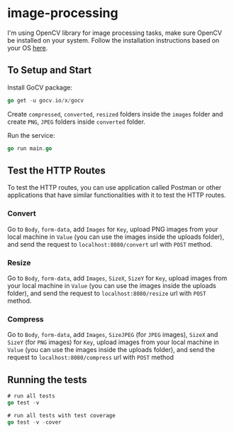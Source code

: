 # image-processing

I'm using OpenCV library for image processing tasks, make sure OpenCV be installed on your system. Follow the installation instructions based on your OS [here](https://gocv.io/getting-started/).

## To Setup and Start

Install GoCV package:

```go
go get -u gocv.io/x/gocv
```

Create `compressed`, `converted`, `resized` folders inside the `images` folder and create `PNG`, `JPEG` folders inside `converted` folder.

Run the service:

```go
go run main.go
```

## Test the HTTP Routes

To test the HTTP routes, you can use application called Postman or other applications that have similar functionalities with it to test the HTTP routes.

### Convert

Go to `Body`, `form-data`, add `Images` for `Key`, upload PNG images from your local machine in `Value` (you can use the images inside the uploads folder), and send the request to `localhost:8080/convert` url with `POST` method.

### Resize

Go to `Body`, `form-data`, add `Images`, `SizeX`, `SizeY` for `Key`, upload images from your local machine in `Value` (you can use the images inside the uploads folder), and send the request to `localhost:8080/resize` url with `POST` method.

### Compress

Go to `Body`, `form-data`, add `Images`, `SizeJPEG` (for `JPEG` images), `SizeX` and `SizeY` (for `PNG` images) for `Key`, upload images from your local machine in `Value` (you can use the images inside the uploads folder), and send the request to `localhost:8080/compress` url with `POST` method

## Running the tests

```go
# run all tests
go test -v

# run all tests with test coverage
go test -v -cover
````